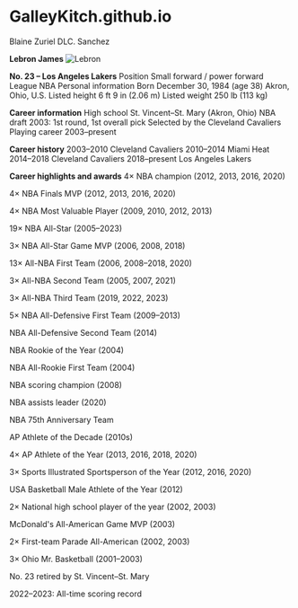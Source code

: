 # GalleyKitch.github.io
Blaine Zuriel DLC. Sanchez

**Lebron James**
![Lebron](https://ca-times.brightspotcdn.com/dims4/default/7be9a77/2147483647/strip/true/crop/3548x2516+0+0/resize/1200x851!/quality/75/?url=https%3A%2F%2Fcalifornia-times-brightspot.s3.amazonaws.com%2Fcf%2F67%2F74ef656743528f2f9f7ce02d8dc1%2Fla-photos-1staff-477386-sp-0107-lakers-knicks4-wjs.jpg)


**No. 23 – Los Angeles Lakers**
Position	Small forward / power forward
League	NBA
Personal information
Born	December 30, 1984 (age 38)
Akron, Ohio, U.S.
Listed height	6 ft 9 in (2.06 m)
Listed weight	250 lb (113 kg)


**Career information**
High school	St. Vincent–St. Mary (Akron, Ohio)
NBA draft	2003: 1st round, 1st overall pick
Selected by the Cleveland Cavaliers
Playing career	2003–present


**Career history**
2003–2010	Cleveland Cavaliers
2010–2014	Miami Heat
2014–2018	Cleveland Cavaliers
2018–present	Los Angeles Lakers


**Career highlights and awards**
4× NBA champion (2012, 2013, 2016, 2020)

4× NBA Finals MVP (2012, 2013, 2016, 2020)

4× NBA Most Valuable Player (2009, 2010, 2012, 2013)

19× NBA All-Star (2005–2023)

3× NBA All-Star Game MVP (2006, 2008, 2018)

13× All-NBA First Team (2006, 2008–2018, 2020)

3× All-NBA Second Team (2005, 2007, 2021)

3× All-NBA Third Team (2019, 2022, 2023)

5× NBA All-Defensive First Team (2009–2013)

NBA All-Defensive Second Team (2014)

NBA Rookie of the Year (2004)

NBA All-Rookie First Team (2004)

NBA scoring champion (2008)

NBA assists leader (2020)

NBA 75th Anniversary Team

AP Athlete of the Decade (2010s)

4× AP Athlete of the Year (2013, 2016, 2018, 2020)

3× Sports Illustrated Sportsperson of the Year (2012, 2016, 2020)

USA Basketball Male Athlete of the Year (2012)

2× National high school player of the year (2002, 2003)

McDonald's All-American Game MVP (2003)

2× First-team Parade All-American (2002, 2003)

3× Ohio Mr. Basketball (2001–2003)

No. 23 retired by St. Vincent–St. Mary

2022–2023: All-time scoring record
